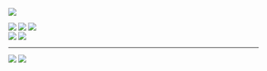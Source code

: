 <a href="https://github.com/harry-jk"><img src="https://hits.seeyoufarm.com/api/count/incr/badge.svg?url=https%3A%2F%2Fgithub.com%2Fharry-jk&count_bg=%2379C83D&title_bg=%23555555&icon=github.svg&icon_color=%23E7E7E7&title=hits&edge_flat=false"/></a>
<div>
  <a href="https://facebook.com/jinhyeok"><img src="https://img.shields.io/badge/Facebook-1877F2?style=for-the-badge&logo=facebook&logoColor=white"/></a>
  <a href="https://www.linkedin.com/in/jinhyeok"><img src="https://img.shields.io/badge/LinkedIn-0077B5?style=for-the-badge&logo=linkedin&logoColor=white"/></a>
  <a href="https://blog.harrydev.io"><img src="https://img.shields.io/badge/blog-0a1922?style=for-the-badge&logo=hugo&logoColor=white" /></a>
</div>

<div>
  <img align="top" src="https://github-readme-stats.vercel.app/api?username=harry-jk&show_icons=true&theme=dracula&hide_border=true&bg_color=00000000">
  <img align="top" src="https://github-readme-streak-stats.herokuapp.com/?user=harry-jk&theme=dracula&hide_border=true&background=00000000">
</div>

---
<div>
  <img align="top" src="https://github-readme-stats.vercel.app/api/wakatime?username=jhkang&layout=compact&hide_border=true&theme=dracula&bg_color=00000000" />  
  <img align="top" src ="https://github-readme-stats.vercel.app/api/top-langs/?username=harry-jk&layout=compact&hide_border=true&theme=dracula&bg_color=00000000" />
</div>


